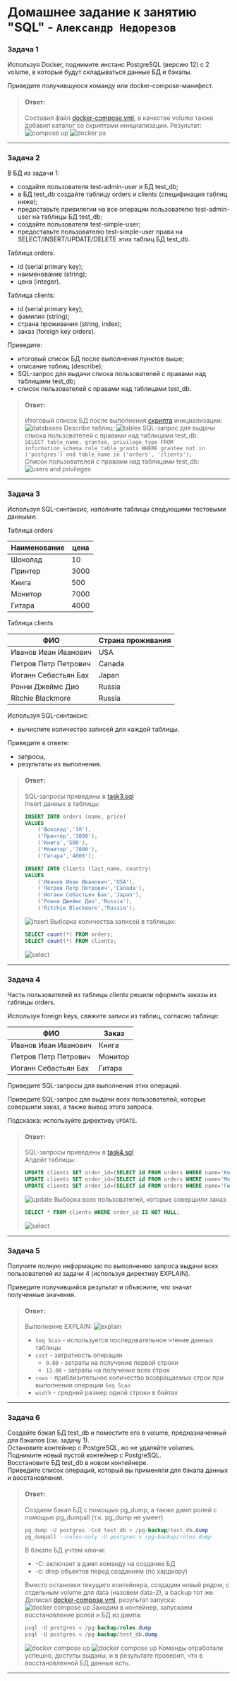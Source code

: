 # Домашнее задание к занятию "SQL" - `Александр Недорезов`

### Задача 1
Используя Docker, поднимите инстанс PostgreSQL (версию 12) c 2 volume, 
в которые будут складываться данные БД и бэкапы.

Приведите получившуюся команду или docker-compose-манифест.


> #### Ответ:
> Составил файл [docker-compose.yml](docker-compose.yml), в качестве volume также добавил каталог со скриптами инициализации.
> Результат: 
> ![compose up](img/01.png)
> ![docker ps](img/02.png)

---

### Задача 2
В БД из задачи 1: 

- создайте пользователя test-admin-user и БД test_db;
- в БД test_db создайте таблицу orders и clients (спeцификация таблиц ниже);
- предоставьте привилегии на все операции пользователю test-admin-user на таблицы БД test_db;
- создайте пользователя test-simple-user;
- предоставьте пользователю test-simple-user права на SELECT/INSERT/UPDATE/DELETE этих таблиц БД test_db.

Таблица orders:

- id (serial primary key);
- наименование (string);
- цена (integer).

Таблица clients:

- id (serial primary key);
- фамилия (string);
- страна проживания (string, index);
- заказ (foreign key orders).

Приведите:

- итоговый список БД после выполнения пунктов выше;
- описание таблиц (describe);
- SQL-запрос для выдачи списка пользователей с правами над таблицами test_db;
- список пользователей с правами над таблицами test_db.


> #### Ответ:
> Итоговый список БД после выполнения [скрипта](initdb/entrypoint.sql) инициализации:
> ![databases](img/03.png)
> Describe таблиц:
> ![tables](img/04.png)
> SQL-запрос для выдачи списка пользователей с правами над таблицами test_db:  
> `SELECT table_name, grantee, privilege_type FROM information_schema.role_table_grants WHERE grantee not in ('postgres') and table_name in ('orders', 'clients');`  
> Список пользователей с правами над таблицами test_db:  
> ![users and privileges](img/05.png)
---

### Задача 3
Используя SQL-синтаксис, наполните таблицы следующими тестовыми данными:  

Таблица orders

|Наименование|цена|
|------------|----|
|Шоколад| 10 |
|Принтер| 3000 |
|Книга| 500 |
|Монитор| 7000|
|Гитара| 4000|

Таблица clients  

|ФИО|Страна проживания|
|------------|----|
|Иванов Иван Иванович| USA |
|Петров Петр Петрович| Canada |
|Иоганн Себастьян Бах| Japan |
|Ронни Джеймс Дио| Russia|
|Ritchie Blackmore| Russia|

Используя SQL-синтаксис:  
- вычислите количество записей для каждой таблицы.

Приведите в ответе:  
- запросы,
- результаты их выполнения.

> #### Ответ:
> SQL-запросы приведены в [task3.sql](initdb/task3.sql)  
> Insert данных в таблицы:
> ```sql
> INSERT INTO orders (name, price)
> VALUES
>     ('Шоколад','10'),
>     ('Принтер','3000'),
>     ('Книга','500'),
>     ('Монитор','7000'),
>     ('Гитара','4000');
> 
> INSERT INTO clients (last_name, country)
> VALUES
>     ('Иванов Иван Иванович','USA'),
>     ('Петров Петр Петрович','Canada'),
>     ('Иоганн Себастьян Бах','Japan'),
>     ('Ронни Джеймс Дио','Russia'),
>     ('Ritchie Blackmore','Russia');
> ```
> ![insert](img/06.png)
> Выборка количества записей в таблицах: 
> ```sql
> SELECT count(*) FROM orders;
> SELECT count(*) FROM clients;
> ```
> ![select](img/07.png)

---

### Задача 4
Часть пользователей из таблицы clients решили оформить заказы из таблицы orders.

Используя foreign keys, свяжите записи из таблиц, согласно таблице:

|ФИО|Заказ|
|------------|----|
|Иванов Иван Иванович| Книга |
|Петров Петр Петрович| Монитор |
|Иоганн Себастьян Бах| Гитара |

Приведите SQL-запросы для выполнения этих операций.

Приведите SQL-запрос для выдачи всех пользователей, которые совершили заказ, а также вывод этого запроса.
 
Подсказка: используйте директиву `UPDATE`.


> #### Ответ:
> SQL-запросы приведены в [task4.sql](initdb/task4.sql)  
> Апдейт таблицы: 
> ```sql
> UPDATE clients SET order_id=(SELECT id FROM orders WHERE name='Книга') WHERE last_name='Иванов Иван Иванович';
> UPDATE clients SET order_id=(SELECT id FROM orders WHERE name='Монитор') WHERE last_name='Петров Петр Петрович';
> UPDATE clients SET order_id=(SELECT id FROM orders WHERE name='Гитара') WHERE last_name='Иоганн Себастьян Бах';
> ```
> ![update](img/08.png)
> Выборка всех пользователей, которые совершили заказ:
> ```sql
> SELECT * FROM clients WHERE order_id IS NOT NULL;
> ```
> ![select](img/09.png)

---

### Задача 5
Получите полную информацию по выполнению запроса выдачи всех пользователей из задачи 4 
(используя директиву EXPLAIN).

Приведите получившийся результат и объясните, что значат полученные значения.


> #### Ответ:
> Выполнение EXPLAIN:
> ![explain](img/10.png)
> - `Seq Scan` - используется последовательное чтение данных таблицы
> - `cost` - затратность операции
>   - `0.00` - затраты на получение первой строки
>   - `13.00` - затраты на получение всех строк
> - `rows` - приблизительное количество возвращаемых строк при выполнении операции `Seq Scan`
> - `width` - средний размер одной строки в байтах

---

### Задача 6
Создайте бэкап БД test_db и поместите его в volume, предназначенный для бэкапов (см. задачу 1).  
Остановите контейнер с PostgreSQL, но не удаляйте volumes.  
Поднимите новый пустой контейнер с PostgreSQL.  
Восстановите БД test_db в новом контейнере.  
Приведите список операций, который вы применяли для бэкапа данных и восстановления.   


> #### Ответ:
> Создаем бэкап БД с помощью pg_dump, а также дамп ролей с помощью pg_dumpall (т.к. pg_dump не умеет)
> ```sql
> pg_dump -U postgres -Ccd test_db > /pg-backup/test_db.dump
> pg_dumpall --roles-only -U postgres > /pg-backup/roles.dump
> ```
> В бэкапе БД учтем ключи:
> - -С: включает в дамп команду на создание БД 
> - -с: drop объектов перед созданием (по хардкору)  
> 
> Вместо остановки текущего контейнера, создадим новый рядом, с отдельным volume для data (назовем data-2), а backup тот же. 
> Дописал [docker-compose.yml](docker-compose.yml), результат запуска: 
> ![docker compose up](img/11.png)
> Заходим в контейнер, запускаем восстановление ролей и БД из дампа:
> ```sql
> psql -U postgres < /pg-backup/roles.dump
> psql -U postgres < /pg-backup/test_db.dump
> ```
> ![docker compose up](img/12.png)
> ![docker compose up](img/13.png)
> Команды отработали успешно, доступы выданы, и в результате проверил, что в восстановленной БД данные есть.

---
